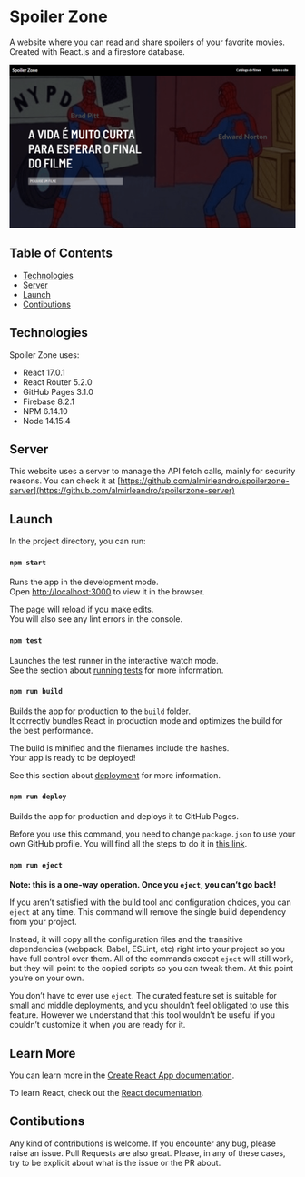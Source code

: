 # Spoiler Zone

A website where you can read and share spoilers of your favorite movies. Created with React.js and a firestore database.

![Spoiler Zone Homepage](./src/assets/spoilerzone-thumb.png "Spoiler Zone Homepage")

## Table of Contents

* [Technologies](#Technologies)
* [Server](#Server)
* [Launch](#Launch)
* [Contibutions](#Contibutions)

## Technologies

Spoiler Zone uses:
* React 17.0.1
* React Router 5.2.0
* GitHub Pages 3.1.0
* Firebase 8.2.1
* NPM 6.14.10
* Node 14.15.4

## Server

This website uses a server to manage the API fetch calls, mainly for security reasons. You can check it at [https://github.com/almirleandro/spoilerzone-server](https://github.com/almirleandro/spoilerzone-server)

## Launch

In the project directory, you can run:

#### `npm start`

Runs the app in the development mode.\
Open [http://localhost:3000](http://localhost:3000) to view it in the browser.

The page will reload if you make edits.\
You will also see any lint errors in the console.

#### `npm test`

Launches the test runner in the interactive watch mode.\
See the section about [running tests](https://facebook.github.io/create-react-app/docs/running-tests) for more information.

#### `npm run build`

Builds the app for production to the `build` folder.\
It correctly bundles React in production mode and optimizes the build for the best performance.

The build is minified and the filenames include the hashes.\
Your app is ready to be deployed!

See this section about [deployment](https://facebook.github.io/create-react-app/docs/deployment) for more information.

#### `npm run deploy`

Builds the app for production and deploys it to GitHub Pages.

Before you use this command, you need to change `package.json` to use your own GitHub profile. You will find all the steps to do it in [this link](https://dev.to/yuribenjamin/how-to-deploy-react-app-in-github-pages-2a1f).

#### `npm run eject`

**Note: this is a one-way operation. Once you `eject`, you can’t go back!**

If you aren’t satisfied with the build tool and configuration choices, you can `eject` at any time. This command will remove the single build dependency from your project.

Instead, it will copy all the configuration files and the transitive dependencies (webpack, Babel, ESLint, etc) right into your project so you have full control over them. All of the commands except `eject` will still work, but they will point to the copied scripts so you can tweak them. At this point you’re on your own.

You don’t have to ever use `eject`. The curated feature set is suitable for small and middle deployments, and you shouldn’t feel obligated to use this feature. However we understand that this tool wouldn’t be useful if you couldn’t customize it when you are ready for it.

## Learn More

You can learn more in the [Create React App documentation](https://facebook.github.io/create-react-app/docs/getting-started).

To learn React, check out the [React documentation](https://reactjs.org/).

## Contibutions

Any kind of contributions is welcome. If you encounter any bug, please raise an issue. Pull Requests are also great. Please, in any of these cases, try to be explicit about what is the issue or the PR about.